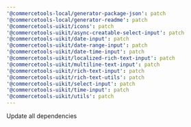 ```yaml
---
'@commercetools-local/generator-package-json': patch
'@commercetools-local/generator-readme': patch
'@commercetools-uikit/icons': patch
'@commercetools-uikit/async-creatable-select-input': patch
'@commercetools-uikit/date-input': patch
'@commercetools-uikit/date-range-input': patch
'@commercetools-uikit/date-time-input': patch
'@commercetools-uikit/localized-rich-text-input': patch
'@commercetools-uikit/multiline-text-input': patch
'@commercetools-uikit/rich-text-input': patch
'@commercetools-uikit/rich-text-utils': patch
'@commercetools-uikit/select-input': patch
'@commercetools-uikit/time-input': patch
'@commercetools-uikit/utils': patch
---
```


Update all dependencies
